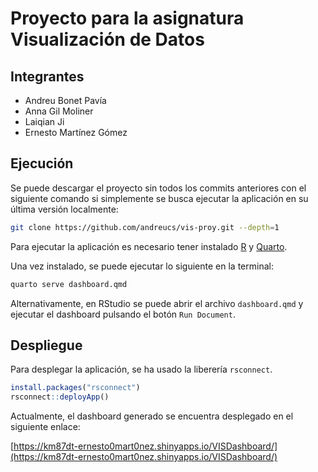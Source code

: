 # Proyecto para la asignatura Visualización de Datos

## Integrantes

- Andreu Bonet Pavía
- Anna Gil Moliner
- Laiqian Ji
- Ernesto Martínez Gómez

## Ejecución

Se puede descargar el proyecto sin todos los commits anteriores con el siguiente comando si simplemente se busca ejecutar la aplicación en su última versión localmente:

```bash
git clone https://github.com/andreucs/vis-proy.git --depth=1
```

Para ejecutar la aplicación es necesario tener instalado [R](https://www.r-project.org/) y [Quarto](https://quarto.org/docs/get-started/).

Una vez instalado, se puede ejecutar lo siguiente en la terminal:

```bash
quarto serve dashboard.qmd
```

Alternativamente, en RStudio se puede abrir el archivo `dashboard.qmd` y ejecutar el dashboard pulsando el botón `Run Document`.

## Despliegue

Para desplegar la aplicación, se ha usado la liberería `rsconnect`.

```R
install.packages("rsconnect")
rsconnect::deployApp()
```

Actualmente, el dashboard generado se encuentra desplegado en el siguiente enlace:

[https://km87dt-ernesto0mart0nez.shinyapps.io/VISDashboard/](https://km87dt-ernesto0mart0nez.shinyapps.io/VISDashboard/)